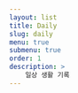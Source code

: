 ```yaml
---
layout: list
title: Daily
slug: daily
menu: true
submenu: true
order: 1
description: >
	일상 생활 기록
---
```


